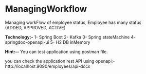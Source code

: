 # ManagingWorkflow

Managing workFlow of employee status, Employee has many status (ADDED, APPROVED, ACTIVE)

**Technology:-**
    1- Spring Boot
    2- Kafka
    3- Spring stateMachine
    4- springdoc-openapi-ui
    5- H2 DB inMemory
  
**Hint:--**
You can test application using postman file.

you can check the application rest API using openapi:-
http://localhost:9090/employees/api-docs

